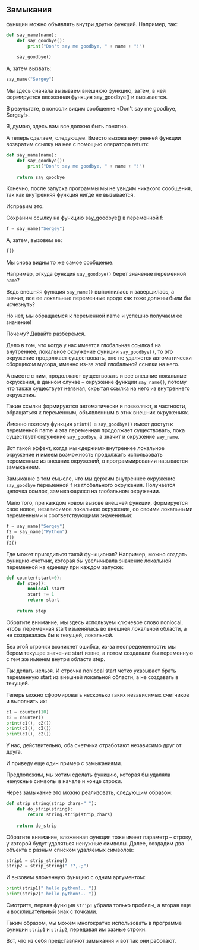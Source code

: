 ## Замыкания

функции можно объявлять внутри других функций. Например, так:
```python
def say_name(name):
    def say_goodbye():
        print("Don't say me goodbye, " + name + "!")
 
    say_goodbye()
```
А, затем вызвать:

```python
say_name("Sergey")
```

Мы здесь сначала вызываем внешнюю функцию, затем, в ней формируется вложенная функция say_goodbye() и вызывается.

В результате, в консоли видим сообщение «Don't say me goodbye, Sergey!».

Я, думаю, здесь вам все должно быть понятно.

А теперь сделаем, следующее. Вместо вызова внутренней функции возвратим ссылку на нее с помощью оператора return:
```python
def say_name(name):
    def say_goodbye():
        print("Don't say me goodbye, " + name + "!")
 
    return say_goodbye
```

Конечно, после запуска программы мы не увидим никакого сообщения, так как внутренняя функция нигде не вызывается.

Исправим это.

Сохраним ссылку на функцию say_goodbye() в переменной f:
```python
f = say_name("Sergey")
```
А, затем, вызовем ее:
```python
f()
```

Мы снова видим то же самое сообщение. 

 Например, откуда функция `say_goodbye()` берет значение переменной `name`? 
 
 Ведь внешняя функция `say_name()` выполнилась и завершилась, а значит, все ее локальные переменные вроде как тоже должны были бы исчезнуть? 
 
 Но нет, мы обращаемся к переменной name и успешно получаем ее значение! 
 
Почему? Давайте разберемся.

Дело в том, что когда у нас имеется глобальная ссылка f на внутреннее, локальное окружение функции `say_goodbye()`, то это окружение продолжает существовать, оно не удаляется автоматически сборщиком мусора, именно из-за этой глобальной ссылки на него. 

А вместе с ним, продолжают существовать и все внешние локальные окружения, в данном случае – окружение функции `say_name()`, потому что также существует неявная, скрытая ссылка на него из внутреннего окружения. 

Такие ссылки формируются автоматически и позволяют, в частности, обращаться к переменным, объявленным в этих внешних окружениях. 

Именно поэтому функция `print()` в `say_goodbye()` имеет доступ к переменной name и эта переменная продолжает существовать, пока существует окружение `say_goodbye`, а значит и окружение `say_name`.

Вот такой эффект, когда мы «держим» внутреннее локальное окружение и имеем возможность продолжать использовать переменные из внешних окружений, в программировании называется замыканием. 

Замыкание в том смысле, что мы держим внутреннее окружение `say_goodbye` переменной `f` из глобального окружения. Получается цепочка ссылок, замыкающаяся на глобальном окружении.

Мало того, при каждом новом вызове внешней функции, формируется свое новое, независимое локальное окружение, со своими локальными переменными и соответствующими значениями:

```python
f = say_name("Sergey")
f2 = say_name("Python")
f()
f2()
```

Где может пригодиться такой функционал? Например, можно создать функцию-счетчик, которая бы увеличивала значение локальной переменной на единицу при каждом запуске:

```python
def counter(start=0):
    def step():
        nonlocal start
        start += 1
        return start
 
    return step
```

Обратите внимание, мы здесь используем ключевое слово nonlocal, чтобы переменная start изменялась во внешней локальной области, а не создавалась бы в текущей, локальной.

Без этой строчки возникнет ошибка, из-за неопределенности: мы берем текущее значение start извне, а потом создавали бы переменную с тем же именем внутри области step. 

Так делать нельзя. 
И строчка nonlocal start четко указывает брать переменную start из внешней локальной области, а не создавать в текущей.

Теперь можно сформировать несколько таких независимых счетчиков и выполнить их:

```python
c1 = counter(10)
c2 = counter()
print(c1(), c2())
print(c1(), c2())
print(c1(), c2())
```

У нас, действительно, оба счетчика отработают независимо друг от друга.

И приведу еще один пример с замыканиями. 

Предположим, мы хотим сделать функцию, которая бы удаляла ненужные символы в начале и конце строки.

Через замыкание это можно реализовать, следующим образом:

```python
def strip_string(strip_chars=" "):
    def do_strip(string):
        return string.strip(strip_chars)
 
    return do_strip
```

Обратите внимание, вложенная функция тоже имеет параметр – строку, у которой будут удаляться ненужные символы. Далее, создадим два объекта с разным списком удаляемых символов:
```python
strip1 = strip_string()
strip2 = strip_string(" !?,.;")
```

И вызовем вложенную функцию с одним аргументом:

```python
print(strip1(" hello python!.. "))
print(strip2(" hello python!.. "))
```
Смотрите, первая функция `strip1` убрала только пробелы, а вторая еще и восклицательный знак с точками. 

Таким образом, мы можем многократно использовать в программе функции `strip1` и `strip2`, передавая им разные строки.

Вот, что из себя представляют замыкания и вот так они работают. 